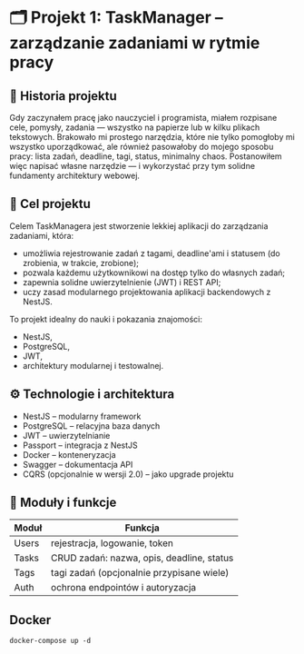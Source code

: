 # 🗂️ Projekt 1: TaskManager – zarządzanie zadaniami w rytmie pracy

## 📖 Historia projektu
Gdy zaczynałem pracę jako nauczyciel i programista, miałem rozpisane cele, pomysły, zadania — wszystko na papierze lub w kilku plikach tekstowych. Brakowało mi prostego narzędzia, które nie tylko pomogłoby mi wszystko uporządkować, ale również pasowałoby do mojego sposobu pracy: lista zadań, deadline, tagi, status, minimalny chaos. Postanowiłem więc napisać własne narzędzie — i wykorzystać przy tym solidne fundamenty architektury webowej.

## 🎯 Cel projektu
Celem TaskManagera jest stworzenie lekkiej aplikacji do zarządzania zadaniami, która:
* umożliwia rejestrowanie zadań z tagami, deadline'ami i statusem (do zrobienia, w trakcie, zrobione);
* pozwala każdemu użytkownikowi na dostęp tylko do własnych zadań;
* zapewnia solidne uwierzytelnienie (JWT) i REST API;
* uczy zasad modularnego projektowania aplikacji backendowych z NestJS.

To projekt idealny do nauki i pokazania znajomości:
* NestJS,
* PostgreSQL,
* JWT,
* architektury modularnej i testowalnej.

## ⚙️ Technologie i architektura
* NestJS – modularny framework
* PostgreSQL – relacyjna baza danych
* JWT – uwierzytelnianie
* Passport – integracja z NestJS
* Docker – konteneryzacja
* Swagger – dokumentacja API
* CQRS (opcjonalnie w wersji 2.0) – jako upgrade projektu

## 📁 Moduły i funkcje
| Moduł |	Funkcja |
|-------|---------|
| Users	| rejestracja, logowanie, token |
| Tasks | CRUD zadań: nazwa, opis, deadline, status |
| Tags  | tagi zadań (opcjonalnie przypisane wiele) |
| Auth  | ochrona endpointów i autoryzacja |

## Docker
```
docker-compose up -d
```